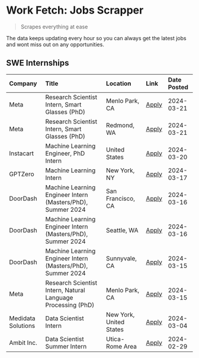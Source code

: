 # Work Fetch: Jobs Scrapper
> Scrapes everything at ease

The data keeps updating every hour so you can always get the latest jobs and wont miss out on any opportunities.

## SWE Internships
<!--START_SECTION:workfetch-->
| Company            | Title                                                        | Location                | Link                                                                                                                                                                                                                                                                 | Date Posted   |
|:-------------------|:-------------------------------------------------------------|:------------------------|:---------------------------------------------------------------------------------------------------------------------------------------------------------------------------------------------------------------------------------------------------------------------|:--------------|
| Meta               | Research Scientist Intern, Smart Glasses (PhD)               | Menlo Park, CA          | [Apply](https://www.linkedin.com/jobs/view/research-scientist-intern-smart-glasses-phd-at-meta-3811308332?position=13&pageNum=0&refId=WOudWW8tP6tewl6ZsX4CkA%3D%3D&trackingId=Ta6cFWpCEeM1bRcP9SXdQg%3D%3D&trk=public_jobs_jserp-result_search-card)                 | 2024-03-21    |
| Meta               | Research Scientist Intern, Smart Glasses (PhD)               | Redmond, WA             | [Apply](https://www.linkedin.com/jobs/view/research-scientist-intern-smart-glasses-phd-at-meta-3811304794?position=14&pageNum=0&refId=WOudWW8tP6tewl6ZsX4CkA%3D%3D&trackingId=k4sMYUhPMZyYY%2Bwepg05Mw%3D%3D&trk=public_jobs_jserp-result_search-card)               | 2024-03-21    |
| Instacart          | Machine Learning Engineer, PhD Intern                        | United States           | [Apply](https://www.linkedin.com/jobs/view/machine-learning-engineer-phd-intern-at-instacart-3815634369?position=5&pageNum=0&refId=WOudWW8tP6tewl6ZsX4CkA%3D%3D&trackingId=qwrt%2F8G95x6nl1HHyCf%2F2g%3D%3D&trk=public_jobs_jserp-result_search-card)                | 2024-03-20    |
| GPTZero            | Machine Learning Intern                                      | New York, NY            | [Apply](https://www.linkedin.com/jobs/view/machine-learning-intern-at-gptzero-3860723963?position=10&pageNum=0&refId=WOudWW8tP6tewl6ZsX4CkA%3D%3D&trackingId=wstMV5rWLeQhMirohFzy7Q%3D%3D&trk=public_jobs_jserp-result_search-card)                                  | 2024-03-17    |
| DoorDash           | Machine Learning Engineer Intern (Masters/PhD), Summer 2024  | San Francisco, CA       | [Apply](https://www.linkedin.com/jobs/view/machine-learning-engineer-intern-masters-phd-summer-2024-at-doordash-3736457737?position=3&pageNum=0&refId=WOudWW8tP6tewl6ZsX4CkA%3D%3D&trackingId=hWOWASPuTaOiAkprt2mWXg%3D%3D&trk=public_jobs_jserp-result_search-card) | 2024-03-16    |
| DoorDash           | Machine Learning Engineer Intern (Masters/PhD), Summer 2024  | Seattle, WA             | [Apply](https://www.linkedin.com/jobs/view/machine-learning-engineer-intern-masters-phd-summer-2024-at-doordash-3736455966?position=4&pageNum=0&refId=WOudWW8tP6tewl6ZsX4CkA%3D%3D&trackingId=F19M7wof1wCQjdoovEQ62Q%3D%3D&trk=public_jobs_jserp-result_search-card) | 2024-03-16    |
| DoorDash           | Machine Learning Engineer Intern (Masters/PhD), Summer 2024  | Sunnyvale, CA           | [Apply](https://www.linkedin.com/jobs/view/machine-learning-engineer-intern-masters-phd-summer-2024-at-doordash-3736454973?position=2&pageNum=0&refId=WOudWW8tP6tewl6ZsX4CkA%3D%3D&trackingId=XG7YK8fuB4dYTTJxD8i2lw%3D%3D&trk=public_jobs_jserp-result_search-card) | 2024-03-15    |
| Meta               | Research Scientist Intern, Natural Language Processing (PhD) | Menlo Park, CA          | [Apply](https://www.linkedin.com/jobs/view/research-scientist-intern-natural-language-processing-phd-at-meta-3858718375?position=9&pageNum=0&refId=WOudWW8tP6tewl6ZsX4CkA%3D%3D&trackingId=DT8tet1V8dLupchR%2FrhT5A%3D%3D&trk=public_jobs_jserp-result_search-card)  | 2024-03-15    |
| Medidata Solutions | Data Scientist Intern                                        | New York, United States | [Apply](https://www.linkedin.com/jobs/view/data-scientist-intern-at-medidata-solutions-3810253704?position=11&pageNum=0&refId=WOudWW8tP6tewl6ZsX4CkA%3D%3D&trackingId=EFH%2FgbwezENNYRLBDQWlGw%3D%3D&trk=public_jobs_jserp-result_search-card)                       | 2024-03-04    |
| Ambit Inc.         | Data Scientist Summer Intern                                 | Utica-Rome Area         | [Apply](https://www.linkedin.com/jobs/view/data-scientist-summer-intern-at-ambit-inc-3843121918?position=12&pageNum=0&refId=WOudWW8tP6tewl6ZsX4CkA%3D%3D&trackingId=IPaRV0Lm9L7hNNizF%2Fy0fw%3D%3D&trk=public_jobs_jserp-result_search-card)                         | 2024-02-29    |
<!--END_SECTION:workfetch-->
